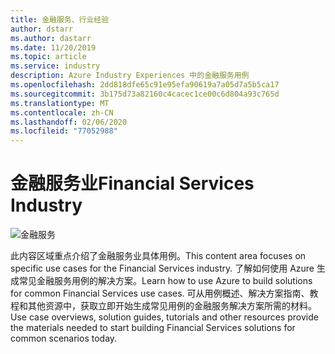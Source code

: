 ```yaml
---
title: 金融服务、行业经验
author: dstarr
ms.author: dastarr
ms.date: 11/20/2019
ms.topic: article
ms.service: industry
description: Azure Industry Experiences 中的金融服务用例
ms.openlocfilehash: 2dd818dfe65c91e95efa90619a7a05d7a5b5ca17
ms.sourcegitcommit: 3b175d73a82160c4cacec1ce00c6d804a93c765d
ms.translationtype: MT
ms.contentlocale: zh-CN
ms.lasthandoff: 02/06/2020
ms.locfileid: "77052988"
---
```

# <a name="financial-services-industry"></a><span data-ttu-id="56953-103">金融服务业</span><span class="sxs-lookup"><span data-stu-id="56953-103">Financial Services Industry</span></span>

![金融服务](./assets/index-assets/financial-services.png)

<span data-ttu-id="56953-105">此内容区域重点介绍了金融服务业具体用例。</span><span class="sxs-lookup"><span data-stu-id="56953-105">This content area focuses on specific use cases for the Financial Services industry.</span></span> <span data-ttu-id="56953-106">了解如何使用 Azure 生成常见金融服务用例的解决方案。</span><span class="sxs-lookup"><span data-stu-id="56953-106">Learn how to use Azure to build solutions for common Financial Services use cases.</span></span> <span data-ttu-id="56953-107">可从用例概述、解决方案指南、教程和其他资源中，获取立即开始生成常见用例的金融服务解决方案所需的材料。</span><span class="sxs-lookup"><span data-stu-id="56953-107">Use case overviews, solution guides, tutorials and other resources provide the materials needed to start building Financial Services solutions for common scenarios today.</span></span>
